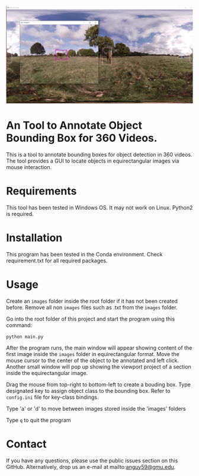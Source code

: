 ![Illustration](https://github.com/phananh1010/360-object-detection-annotation/blob/master/illustration.png?raw=true)

# An Tool to Annotate Object Bounding Box for 360 Videos.

This is a tool to annotate bounding boxes for object detection in 360 videos. The tool provides a GUI to locate objects in equirectangular images via mouse interaction. 

# Requirements
This tool has been tested in Windows OS. It may not work on Linux. Python2 is required.


# Installation
This program has been tested in the Conda environment. Check requirement.txt for all required packages.

# Usage
Create an `images` folder inside the root folder if it has not been created before. Remove all non `images` files such as .txt from the `images` folder.

Go into the root folder of this project and start the program using this command:
```
python main.py
```
After the program runs, the main window will appear showing content of the first image inside the `images` folder in equirectangular format. Move the mouse cursor to the center of the object to be annotated and left click. Another small window will pop up showing the viewport project of a section inside the equirectangular image.

Drag the mouse from top-right to bottom-left to create a bouding box. Type designated key to assign object class to the bounding box. Refer to `config.ini` file for key-class bindings.

Type 'a' or 'd' to move between images stored inside the 'images' folders

Type `q` to quit the program

# Contact
If you have any questions, please use the public issues section on this GitHub. Alternatively, drop us an e-mail at mailto:anguy59@gmu.edu.

